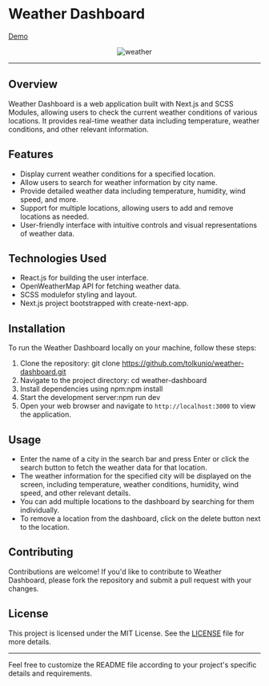 # Weather Dashboard
[Demo](https://weather-dashboard-six-lemon.vercel.app/)
<p align="center">
   <img src="https://i.ibb.co/BBHpPrr/weather.png" alt="weather" border="0">
</p>

---

## Overview
Weather Dashboard is a web application built with Next.js and SCSS Modules, allowing users to check the current weather conditions of various locations. 
It provides real-time weather data including temperature, weather conditions, and other relevant information.

## Features
- Display current weather conditions for a specified location.
- Allow users to search for weather information by city name.
- Provide detailed weather data including temperature, humidity, wind speed, and more.
- Support for multiple locations, allowing users to add and remove locations as needed.
- User-friendly interface with intuitive controls and visual representations of weather data.

## Technologies Used
- React.js for building the user interface.
- OpenWeatherMap API for fetching weather data.
- SCSS modulefor styling and layout.
- Next.js project bootstrapped with create-next-app.

## Installation
To run the Weather Dashboard locally on your machine, follow these steps:

1. Clone the repository:
git clone https://github.com/tolkunio/weather-dashboard.git
2. Navigate to the project directory:
cd weather-dashboard
3. Install dependencies using npm:npm install
4. Start the development server:npm run dev 
5. Open your web browser and navigate to `http://localhost:3000` to view the application.

## Usage
- Enter the name of a city in the search bar and press Enter or click the search button to fetch the weather data for that location.
- The weather information for the specified city will be displayed on the screen, including temperature, weather conditions, humidity, wind speed, and other relevant details.
- You can add multiple locations to the dashboard by searching for them individually.
- To remove a location from the dashboard, click on the delete button next to the location.

## Contributing
Contributions are welcome! If you'd like to contribute to Weather Dashboard, please fork the repository and submit a pull request with your changes.

## License
This project is licensed under the MIT License. See the [LICENSE](LICENSE) file for more details.

---
Feel free to customize the README file according to your project's specific details and requirements.


